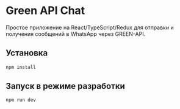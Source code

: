 # Green API Chat

Простое приложение на React/TypeScript/Redux для отправки и получения сообщений в WhatsApp через GREEN-API.

## Установка
```bash
npm install
```

## Запуск в режиме разработки
```bash
npm run dev
